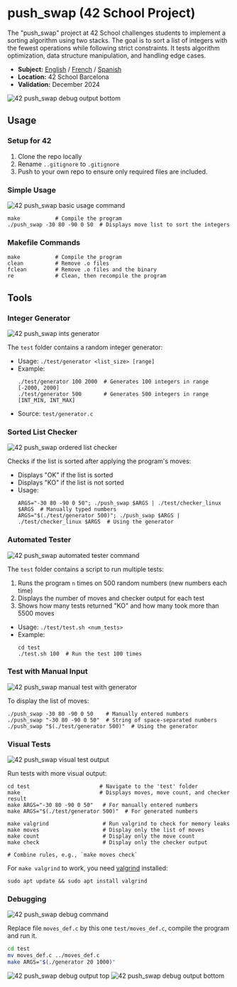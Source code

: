 # push_swap (42 School Project)

The "push_swap" project at 42 School challenges students to implement a sorting algorithm using two stacks. The goal is to sort a list of integers with the fewest operations while following strict constraints. It tests algorithm optimization, data structure manipulation, and handling edge cases.

- **Subject:** [English](./subject/en.subject.pdf) / [French](./subject/fr.subject.pdf) / [Spanish](./subject/es.subject.pdf)
- **Location:** 42 School Barcelona
- **Validation:** December 2024

![42 push_swap debug output bottom](test/screenshot/42_push_swap__debug__output_2.png)

## Usage

### Setup for 42

1. Clone the repo locally
2. Rename `..gitignore` to `.gitignore`
3. Push to your own repo to ensure only required files are included.

### Simple Usage

![42 push_swap basic usage command](test/screenshot/42_push_swap__usage_basic.png)

```
make           # Compile the program
./push_swap -30 80 -90 0 50  # Displays move list to sort the integers
```

### Makefile Commands

```
make           # Compile the program
clean          # Remove .o files
fclean         # Remove .o files and the binary
re             # Clean, then recompile the program
```

## Tools

### Integer Generator

![42 push_swap ints generator](test/screenshot/42_push_swap__tools__ints_generator.png)

The `test` folder contains a random integer generator:

- Usage: `./test/generator <list_size> [range]`
- Example:
    ```
    ./test/generator 100 2000  # Generates 100 integers in range [-2000, 2000]
    ./test/generator 500       # Generates 500 integers in range [INT_MIN, INT_MAX]
    ```
- Source: `test/generator.c`

### Sorted List Checker

![42 push_swap ordered list checker](test/screenshot/42_push_swap__tools__checker.png)

Checks if the list is sorted after applying the program's moves:

- Displays "OK" if the list is sorted
- Displays "KO" if the list is not sorted
- Usage:
    ```
    ARGS="-30 80 -90 0 50"; ./push_swap $ARGS | ./test/checker_linux $ARGS  # Manually typed numbers
    ARGS="$(./test/generator 500)"; ./push_swap $ARGS | ./test/checker_linux $ARGS  # Using the generator
    ```

### Automated Tester

![42 push_swap automated tester command](test/screenshot/42_push_swap__tools__multi_command.png)

The `test` folder contains a script to run multiple tests:

1. Runs the program `n` times on 500 random numbers (new numbers each time)
2. Displays the number of moves and checker output for each test
3. Shows how many tests returned "KO" and how many took more than 5500 moves

- Usage: `./test/test.sh <num_tests>`
- Example:
    ```
	cd test
    ./test.sh 100  # Run the test 100 times
    ```

### Test with Manual Input

![42 push_swap manual test with generator](test/screenshot/42_push_swap__usage_generator.png)

To display the list of moves:

```
./push_swap -30 80 -90 0 50    # Manually entered numbers
./push_swap "-30 80 -90 0 50"  # String of space-separated numbers
./push_swap "$(./test/generator 500)"  # Using the generator
```

### Visual Tests

![42 push_swap visual test output](test/screenshot/42_push_swap__test_output.png)

Run tests with more visual output:

```
cd test                      # Navigate to the 'test' folder
make                         # Displays moves, move count, and checker result
make ARGS="-30 80 -90 0 50"   # For manually entered numbers
make ARGS="$(./test/generator 500)"  # For generated numbers

make valgrind                 # Run valgrind to check for memory leaks
make moves                    # Display only the list of moves
make count                    # Display only the move count
make check                    # Display only the checker output

# Combine rules, e.g., `make moves check`
```

For `make valgrind` to work, you need [valgrind](https://valgrind.org/) installed:
```
sudo apt update && sudo apt install valgrind
```

### Debugging

![42 push_swap debug command](test/screenshot/42_push_swap__debug__command.png)

Replace file `moves_def.c` by this one `test/moves_def.c`, compile the program and run it.
```bash
cd test
mv moves_def.c ../moves_def.c
make ARGS="$(./generator 20 1000)"
```

![42 push_swap debug output top](test/screenshot/42_push_swap__debug__output_1.png)
![42 push_swap debug output bottom](test/screenshot/42_push_swap__debug__output_2.png)
